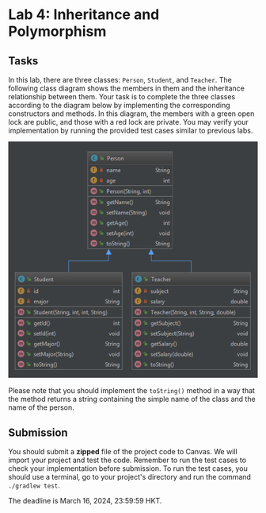 # Lab 4: Inheritance and Polymorphism

## Tasks

In this lab, there are three classes: `Person`, `Student`, and `Teacher`. The following class diagram shows the members in them and the inheritance relationship between them.
Your task is to complete the three classes according to the diagram below by implementing the corresponding constructors and methods. In this diagram, the members with a green open lock are public, and those with a red lock are private.  You may verify your implementation by running the provided test cases similar to previous labs.

![Class Diagram](images/diagram.png)  

Please note that you should implement the `toString()` method in a way that the method returns a string containing the simple name of the class and the name of the person.

## Submission

You should submit a **zipped** file of the project code to Canvas. We will import your project and test the code. Remember to run the test cases to check your implementation before submission. To run the test cases, you should use a terminal, go to your project's directory and run the command `./gradlew test`.
 
The deadline is March 16, 2024, 23:59:59 HKT.
